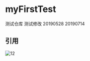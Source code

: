 # myFirstTest
测试仓库 测试修改
20190528
20190714
## 引用
![12](https://imgsa.baidu.com/forum/w%3D580/sign=f6c106f5b2315c6043956be7bdb0cbe6/512f98cb39dbb6fd44594fc60724ab18952b37c0.jpg)
